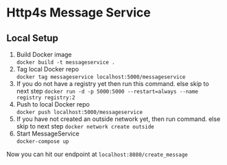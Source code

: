 # Http4s Message Service
## Local Setup
1. Build Docker image\
`docker build -t messageservice .`
2. Tag local Docker repo\
`docker tag messageservice localhost:5000/messageservice`
3. If you do not have a registry yet then run this command. else skip to next step
`docker run -d -p 5000:5000 --restart=always --name registry registry:2`
4. Push to local Docker repo\
`docker push localhost:5000/messageservice`
5. If you have not created an outside network yet, then run command. else skip to next step
`docker network create outside`
4. Start MessageService\
`docker-compose up`

Now you can hit our endpoint at `localhost:8080/create_message`